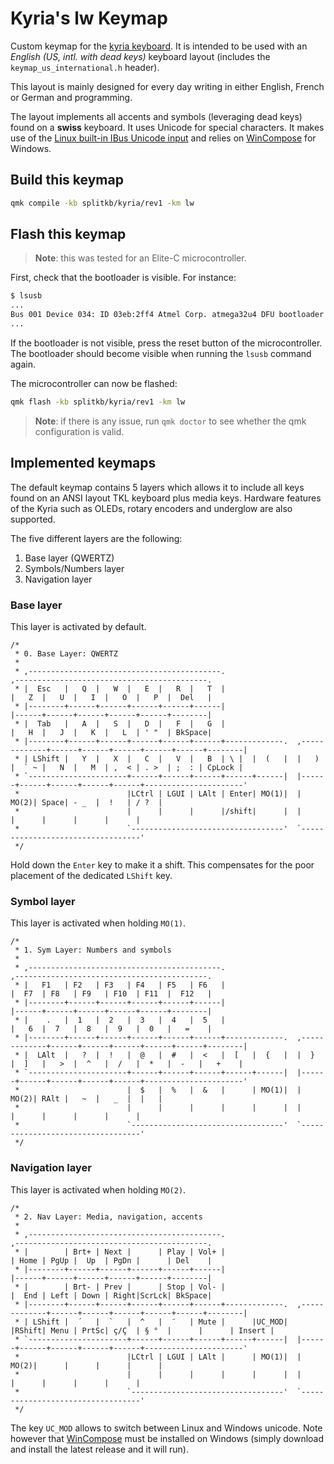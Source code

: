 # Kyria's lw Keymap

Custom keymap for the [kyria keyboard](https://blog.splitkb.com/blog/introducing-the-kyria). It is intended to be used with an *English (US, intl. with dead keys)* keyboard layout (includes the `keymap_us_international.h` header). 

This layout is mainly designed for every day writing in either English, French or German and programming. 

The layout implements all accents and symbols (leveraging dead keys) found on a **swiss** keyboard. It uses Unicode for special characters. It makes use of the [Linux built-in IBus Unicode input](https://docs.qmk.fm/#/feature_unicode?id=input-modes) and relies on [WinCompose](https://github.com/samhocevar/wincompose) for Windows. 

## Build this keymap
```bash
qmk compile -kb splitkb/kyria/rev1 -km lw
```

## Flash this keymap

> **Note**: this was tested for an Elite-C microcontroller. 

First, check that the bootloader is visible. For instance:
```bash
$ lsusb
...
Bus 001 Device 034: ID 03eb:2ff4 Atmel Corp. atmega32u4 DFU bootloader
...
```
If the bootloader is not visible, press the reset button of the microcontroller. The bootloader should become visible when running the `lsusb` command again. 

The microcontroller can now be flashed: 
```bash
qmk flash -kb splitkb/kyria/rev1 -km lw
```
> **Note**: if there is any issue, run `qmk doctor` to see whether the qmk configuration is valid. 

## Implemented keymaps
The default keymap contains 5 layers which allows it to include all keys found on an ANSI layout TKL keyboard plus media keys.
Hardware features of the Kyria such as OLEDs, rotary encoders and underglow are also supported.

The five different layers are the following:
1. Base layer (QWERTZ)
2. Symbols/Numbers layer
3. Navigation layer

### Base layer
This layer is activated by default. 

```
/*
 * 0. Base Layer: QWERTZ
 *
 * ,-------------------------------------------.                              ,-------------------------------------------.
 * |  Esc   |   Q  |   W  |   E  |   R  |   T  |                              |   Z  |   U  |   I  |   O  |   P  |  Del   |
 * |--------+------+------+------+------+------|                              |------+------+------+------+------+--------|
 * |  Tab   |   A  |   S  |   D  |   F  |   G  |                              |   H  |   J  |   K  |   L  | ' "  | BkSpace|
 * |--------+------+------+------+------+------+-------------.  ,-------------+------+------+------+------+------+--------|
 * | LShift |   Y  |   X  |   C  |   V  |   B  | \ |  |  (   |  |   )  |  ` ~ |   N  |   M  | ,  < | . >  | ;  : | CpLock |
 * `----------------------+------+------+------+------+------|  |------+------+------+------+------+----------------------'
 *                        |LCtrl | LGUI | LAlt | Enter| MO(1)|  | MO(2)| Space| - _  |  !   | / ?  |
 *                        |      |      |      |/shift|      |  |      |      |      |      |      |
 *                        `----------------------------------'  `----------------------------------'
 */
```

Hold down the `Enter` key to make it a shift. This compensates for the poor placement of the dedicated `LShift` key. 

### Symbol layer
This layer is activated when holding `MO(1)`.

```
/*
 * 1. Sym Layer: Numbers and symbols
 *
 * ,-------------------------------------------.                              ,-------------------------------------------.
 * |   F1   | F2   | F3   | F4   | F5   | F6   |                              |  F7  | F8   | F9   | F10  | F11  |  F12   |
 * |--------+------+------+------+------+------|                              |------+------+------+------+------+--------|
 * |    .   |  1   |  2   |  3   |  4   |  5   |                              |   6  |  7   |  8   |  9   |  0   |   =    |
 * |--------+------+------+------+------+------+-------------.  ,-------------+------+------+------+------+------+--------|
 * |  LAlt  |   ?  |  !   |  @   |  #   |  <   |  [   |  {   |  |  }   |  ]   |   >  |  ^   |  /   |  *   |  -   |   +    |
 * `----------------------+------+------+------+------+------|  |------+------+------+------+------+----------------------'
 *                        |  $   |  %   |  &   |      | MO(1)|  | MO(2)| RAlt |   ~  |   _  |  |   |
 *                        |      |      |      |      |      |  |      |      |      |      |      |
 *                        `----------------------------------'  `----------------------------------'
 */
```

### Navigation layer
This layer is activated when holding `MO(2)`.

```
/*
 * 2. Nav Layer: Media, navigation, accents
 *
 * ,-------------------------------------------.                              ,-------------------------------------------.
 * |        | Brt+ | Next |      | Play | Vol+ |                              | Home | PgUp |  Up  | PgDn |      | Del    |
 * |--------+------+------+------+------+------|                              |------+------+------+------+------+--------|
 * |        | Brt- | Prev |      | Stop | Vol- |                              |  End | Left | Down | Right|ScrLck| BkSpace|
 * |--------+------+------+------+------+------+-------------.  ,-------------+------+------+------+------+------+--------|
 * | LShift |  ´   |  `   |  ^   |  ¨   | Mute |      |UC_MOD|  |RShift| Menu | PrtSc| ç/Ç  | § °  |      |      | Insert |
 * `----------------------+------+------+------+------+------|  |------+------+------+------+------+----------------------'
 *                        |LCtrl | LGUI | LAlt |      | MO(1)|  | MO(2)|      |      |      |      |
 *                        |      |      |      |      |      |  |      |      |      |      |      |
 *                        `----------------------------------'  `----------------------------------'
 */
```

The key `UC_MOD` allows to switch between Linux and Windows unicode. Note however that [WinCompose](https://github.com/samhocevar/wincompose) must be installed on Windows (simply download and install the latest release and it will run). 